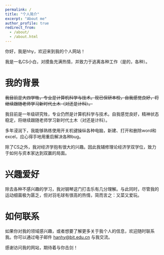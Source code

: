 ```yaml
---
permalink: /
title: "个人简介"
excerpt: "About me"
author_profile: true
redirect_from: 
  - /about/
  - /about.html
---
```


你好，我是hhy，欢迎来到我的个人网站！

我是一名CS小白，对摸鱼充满热情，并致力于逃离各种工作（是的，各种）。

我的背景
======
~~我目前是大四学牲，专业是计算机科学与技术。现已保研本校，自我感觉良好，将继续跟随老师学习新时代土木（对还是计科）。~~

我目前是一年级研究牲，专业仍然是计算机科学与技术。自我感觉良好，精神状态稳定，将继续跟随老师学习新时代土木（对还是计科）。

多年浸润下，我能够熟练使用开关机键操纵各种电脑，新建、打开和删除word和excel，应心得手地用重启解决各种bug。

除了CS之外，我对经济学抱有很大的兴趣。因此我辅修理论经济学双学位，致力于如何与资本家达到双赢的局面。

兴趣爱好
======
除去各种不感兴趣的学习，我对钢琴这门打击乐有几分理解。与此同时，尽管我的运动细菌极为匮乏，但对羽毛球有很高的热情，简而言之：又菜又爱玩。

如何联系
======
如果你对我的领域感兴趣，或者想要了解更多关于我个人的信息，欢迎随时联系我。你可以通过电子邮件 [hanhy@bit.edu.cn](mailto:hanhy@bit.edu.cn) 与我交流。

感谢访问我的网站，期待着与你击剑！
